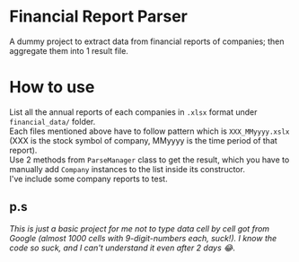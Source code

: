 # Financial Report Parser
A dummy project to extract data from financial reports of companies; then aggregate them into 1 result file.
# How to use
List all the annual reports of each companies in `.xlsx` format under `financial_data/` folder.<br>
Each files mentioned above have to follow pattern which is `XXX_MMyyyy.xslx` (XXX is the stock symbol of company, MMyyyy is the time period of that report). <br>
Use 2 methods from `ParseManager` class to get the result, which you have to manually add `Company` instances to the list inside its constructor.<br>
I've include some company reports to test.<br>
## p.s
*This is just a basic project for me not to type data cell by cell got from Google (almost 1000 cells with 9-digit-numbers each, suck!). I know the code so suck, and I can't understand it even after 2 days 😂*.



